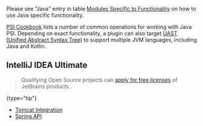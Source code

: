 [//]: # (title: IntelliJ IDEA Plugin Development)

<!-- Copyright 2000-2021 JetBrains s.r.o. and other contributors. Use of this source code is governed by the Apache 2.0 license that can be found in the LICENSE file. -->

Please see "Java" entry in table [Modules Specific to Functionality](plugin_compatibility.md#modules-specific-to-functionality) on how to use Java specific functionality.

[PSI Cookbook](psi_cookbook.md#java-specific) lists a number of common operations for working with Java PSI. 
Depending on exact functionality, a plugin can also target [UAST (Unified Abstract Syntax Tree)](uast.md) to support multiple JVM languages, including Java and Kotlin.
                 
## IntelliJ IDEA Ultimate

 >  Qualifying Open Source projects can [apply for free licenses](https://www.jetbrains.com/community/opensource/) of JetBrains products.
 >
 {type="tip"}

* [Tomcat Integration](tomcat_integration.md)
* [Spring API](spring_api.md)